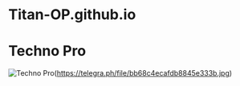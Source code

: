 # Titan-OP.github.io

# Techno Pro 
![Techno Pro](https://t.me/DARK_DEVIL_OP)(https://telegra.ph/file/bb68c4ecafdb8845e333b.jpg)
